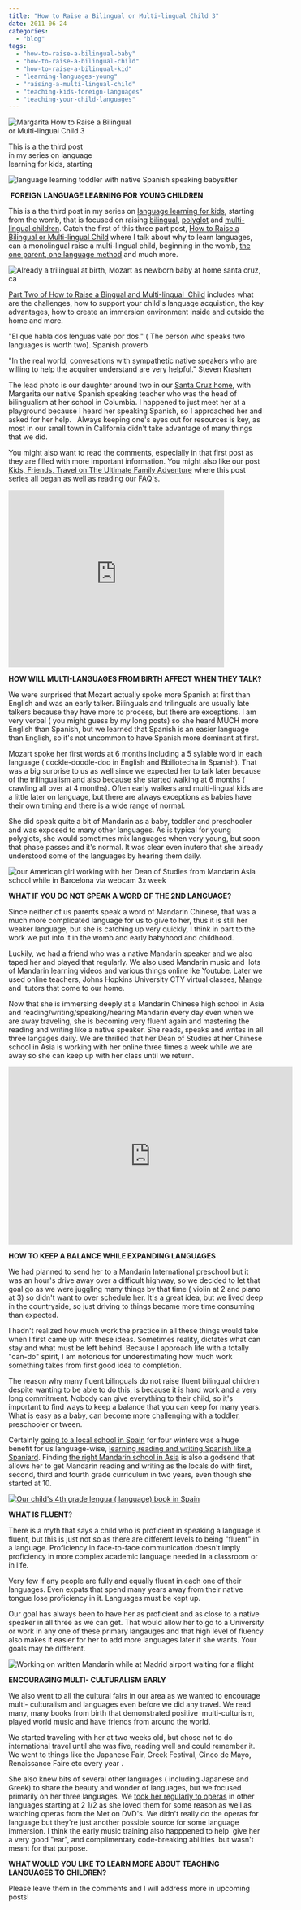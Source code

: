 ```yaml
---
title: "How to Raise a Bilingual or Multi-lingual Child 3"
date: 2011-06-24
categories: 
  - "blog"
tags: 
  - "how-to-raise-a-bilingual-baby"
  - "how-to-raise-a-bilingual-child"
  - "how-to-raise-a-bilingual-kid"
  - "learning-languages-young"
  - "raising-a-multi-lingual-child"
  - "teaching-kids-foreign-languages"
  - "teaching-your-child-languages"
---
```


![Margarita ](https://pub-ac94b3f306b24c0dba4238943c97f2e1.r2.dev/6a00e5502a95078833014e89589979970d.jpg) How to Raise a Bilingual  
or Multi-lingual Child 3  
  
This is a the third post  
in my series on language  
learning for kids, starting

<!--more-->

![language learning toddler with native Spanish speaking babysitter](https://pub-ac94b3f306b24c0dba4238943c97f2e1.r2.dev/6a00e5502a95078833014e89589626970d.jpg)  
  
  

 **FOREIGN LANGUAGE LEARNING FOR YOUNG CHILDREN**

This is a the third post in my series on [language learning for kids](http://soultravelers3new.local/2010/07/schools-out-forever-expat-immersion-spanish-in-spain-digital-nomad-education-for-kids-who-travel.html "language learning for kids"), starting from the womb, that is focused on raising [bilingual](http://en.wikipedia.org/wiki/Bilingual_education "bilingual education for kids"), [polyglot](http://en.wikipedia.org/wiki/Polyglot_%28person%29 "polyglot") and [multi-lingual children](http://en.wikipedia.org/wiki/Multilingualism "multi-lingual children"). Catch the first of this three part post, [How to Raise a Bilingual or Multi-lingual Child](http://soultravelers3new.local/2011/06/how-to-raise-a-bilingual-or-multi-lingual-child.html#more "how to raise a bilingual or multi-lingual child") where I talk about why to learn languages, can a monolingual raise a multi-lingual child, beginning in the womb, [the one parent, one language method](http://www.bilingualbaby.eu/methods/opol "one parent one language method") and much more.

![Already a trilingual at birth, Mozart as newborn baby at home santa cruz, ca](https://pub-ac94b3f306b24c0dba4238943c97f2e1.r2.dev/6a00e5502a9507883301538f665eb0970b.jpg)  
  

[Part Two of How to Raise a Bingual and Multi-lingual  Child](http://soultravelers3new.local/2011/06/how-to-raise-a-bilingual-or-multi-lingual-child-2.html "how to raise a bilingual or multi-lingual chidl part 2") includes what are the challenges, how to support your child's language acquistion, the key advantages, how to create an immersion environment inside and outside the home and more.  
  
  
"El que habla dos lenguas vale por dos." ( The person who speaks two languages is worth two). Spanish proverb  
  
"In the real world, convesations with sympathetic native speakers who are willing to help the acquirer understand are very helpful." Steven Krashen  
  
The lead photo is our daughter around two in our [Santa Cruz home](http://soultravelers3new.local/2006/08/home-and-hous-1.html "our santa cruz home"), with Margarita our native Spanish speaking teacher who was the head of bilingualism at her school in Columbia. I happened to just meet her at a playground because I heard her speaking Spanish, so I approached her and asked for her help.   Always keeping one's eyes out for resources is key, as most in our small town in California didn't take advantage of many things that we did.

You might also want to read the comments, especially in that first post as they are filled with more important information. You might also like our post [Kids, Friends, Travel on The Ultimate Family Adventure](http://soultravelers3new.local/2011/02/kids-friends-travel-on-the-ultimate-family-adventure.html "kids, friends, travel and the ultimate family adventure") where this post series all began as well as reading our [FAQ's](http://soultravelers3new.local/faqs.html "soultravelers3 Frequently asked questions").  
  

<iframe src="http://www.youtube.com/embed/RLCvS6gBG-Y?rel=0" width="425" frameborder="0" height="349"></iframe>

**HOW WILL MULTI-LANGUAGES FROM BIRTH AFFECT WHEN THEY TALK?**  
  
We were surprised that Mozart actually spoke more Spanish at first than English and was an early talker. Bilinguals and trilinguals are usually late talkers because they have more to process, but there are exceptions. I am very verbal ( you might guess by my long posts) so she heard MUCH more English than Spanish, but we learned that Spanish is an easier language than English, so it's not uncommon to have Spanish more dominant at first.  
  
Mozart spoke her first words at 6 months including a 5 sylable word in each language ( cockle-doodle-doo in English and Bbiliotecha in Spanish). That was a big surprise to us as well since we expected her to talk later because of the trilingualism and also because she started walking at 6 months ( crawling all over at 4 months). Often early walkers and multi-lingual kids are a little later on language, but there are always exceptions as babies have their own timing and there is a wide range of normal.  
  
She did speak quite a bit of Mandarin as a baby, toddler and preschooler and was exposed to many other languages. As is typical for young polyglots, she would sometimes mix languages when very young, but soon that phase passes and it's normal. It was clear even inutero that she already understood some of the languages by hearing them daily.  
  
![our American girl working with her Dean of Studies from Mandarin Asia school while in Barcelona via webcam 3x week](https://pub-ac94b3f306b24c0dba4238943c97f2e1.r2.dev/6a00e5502a9507883301543339be94970c.jpg)  
  
  
**WHAT IF YOU DO NOT SPEAK A WORD OF THE 2ND LANGUAGE?**  
  
Since neither of us parents speak a word of Mandarin Chinese, that was a much more complicated language for us to give to her, thus it is still her weaker language, but she is catching up very quickly, I think in part to the work we put into it in the womb and early babyhood and childhood.  
  
Luckily, we had a friend who was a native Mandarin speaker and we also taped her and played that regularly. We also used Mandarin music and  lots of Mandarin learning videos and various things online lke Youtube. Later we used online teachers, Johns Hopkins University CTY virtual classes, [Mango](http://soultravelers3new.local/2011/06/how-to-raise-a-bilingual-or-multi-lingual-child-3.html "mango") and  tutors that come to our home.  
  
Now that she is immersing deeply at a Mandarin Chinese high school in Asia and reading/writing/speaking/hearing Mandarin every day even when we are away traveling, she is becoming very fluent again and mastering the reading and writing like a native speaker. She reads, speaks and writes in all three langages daily. We are thrilled that her Dean of Studies at her Chinese school in Asia is working with her online three times a week while we are away so she can keep up with her class until we return.  
  
  

<iframe src="http://www.youtube.com/embed/CyLHEuhdo2k?rel=0" width="560" frameborder="0" height="349"></iframe>

  
  
**HOW TO KEEP A BALANCE WHILE EXPANDING LANGUAGES**  
  
We had planned to send her to a Mandarin International preschool but it was an hour's drive away over a difficult highway, so we decided to let that goal go as we were juggling many things by that time ( violin at 2 and piano at 3) so didn't want to over schedule her. It's a great idea, but we lived deep in the countryside, so just driving to things became more time consuming than expected.  
  
I hadn't realized how much work the practice in all these things would take when I first came up with these ideas. Sometimes reality, dictates what can stay and what must be left behind. Because I approach life with a totally "can-do" spirit, I am notorious for underestimating how much work something takes from first good idea to completion.  
  
The reason why many fluent bilinguals do not raise fluent bilingual children despite wanting to be able to do this, is because it is hard work and a very long commitment. Nobody can give everything to their child, so it's important to find ways to keep a balance that you can keep for many years. What is easy as a baby, can become more challenging with a toddler, preschooler or tween.  
  
Certainly [going to a local school in Spain](ttp://www.soultravelers3.com/2010/07/schools-out-forever-expat-immersion-spanish-in-spain-digital-nomad-education-for-kids-who-travel.html "going to a local school in spain for usa citizen") for four winters was a huge benefit for us language-wise, [learning reading and writing Spanish like a Spaniard](http://soultravelers3new.local/2007/02/spanish-crayons.html "learning reading and writing in spain"). Finding [the right Mandarin school in Asia](http://soultravelers3new.local/2011/01/only-american-girl-in-an-all-mandarin-school-chinese-immersion-in-language-culture-through-school.html "finding the right mandarin school in asia") is also a godsend that allows her to get Mandarin reading and writing as the locals do with first, second, third and fourth grade curriculum in two years, even though she started at 10. 
  
[![Our child's 4th grade lengua ( language) book in Spain](https://pub-ac94b3f306b24c0dba4238943c97f2e1.r2.dev/6a00e5502a950788330154333a3b58970c.jpg "Our child's 4th grade lengua ( language) book in Spain")](https://pub-ac94b3f306b24c0dba4238943c97f2e1.r2.dev/6a00e5502a950788330154333a3b58970c-300x225-1.jpg)  
  
**WHAT IS FLUENT**?  
  
There is a myth that says a child who is proficient in speaking a language is fluent, but this is just not so as there are different levels to being "fluent" in a language. Proficiency in face-to-face communication doesn't imply proficiency in more complex academic language needed in a classroom or in life.  
  
Very few if any people are fully and equally fluent in each one of their languages. Even expats that spend many years away from their native tongue lose proficiency in it. Languages must be kept up.  
  
Our goal has always been to have her as proficient and as close to a native speaker in all three as we can get. That would allow her to go to a University or work in any one of these primary langauges and that high level of fluency also makes it easier for her to add more languages later if she wants. Your goals may be different.

  
  
![Working on written Mandarin while at Madrid airport waiting for a flight](https://pub-ac94b3f306b24c0dba4238943c97f2e1.r2.dev/6a00e5502a9507883301538f66c20d970b.jpg)  
  
  
**ENCOURAGING MULTI- CULTURALISM EARLY**  
  
We also went to all the cultural fairs in our area as we wanted to encourage multi- culturalism and languages even before we did any travel. We read many, many books from birth that demonstrated positive  multi-culturism, played world music and have friends from around the world.  
  
We started traveling with her at two weeks old, but chose not to do international travel until she was five, reading well and could remember it. We went to things like the Japanese Fair, Greek Festival, Cinco de Mayo, Renaissance Faire etc every year .  
  
She also knew bits of several other languages ( including Japanese and Greek) to share the beauty and wonder of languages, but we focused primarily on her three languages. We [took her regularly to operas](http://soultravelers3new.local/2009/07/family-travel-photoengland-globe-theatre-king-lear.html "taking kids to operas") in other languages starting at 2 1/2 as she loved them for some reason as well as watching operas from the Met on DVD's. We didn't really do the operas for language but they're just another possible source for some language immersion. I think the early music training also happpened to help  give her a very good "ear", and complimentary code-breaking abilities  but wasn't meant for that purpose.  
  
**WHAT WOULD YOU LIKE TO LEARN MORE ABOUT TEACHING LANGUAGES TO CHILDREN?**  
  
Please leave them in the comments and I will address more in upcoming posts!
